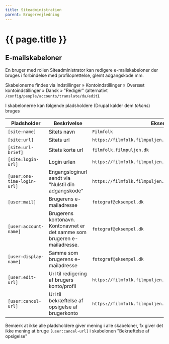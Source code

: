 ```yaml
---
title: Siteadministration
parent: Brugervejledning
---
```


# {{ page.title }}

## E-mailskabeloner

En bruger med rollen Siteadministrator kan redigere e-mailskabeloner der bruges i forbindelse med profiloprettelse,
glemt adgangskode mm.

Skabelonerne findes via Indstillinger » Kontoindstillinger » Oversæt kontoindstillinger » Dansk » "Redigér" (alternativt
`/config/people/accounts/translate/da/edit`).

I skabelonerne kan følgende pladsholdere (Drupal kalder dem *tokens*) bruges

| Pladsholder                 | Beskrivelse                                                               | Eksempel                                                  |
|-----------------------------|---------------------------------------------------------------------------|-----------------------------------------------------------|
| `[site:name]`               | Sitets navn                                                               | `Filmfolk`                                                |
| `[site:url]`                | Sitets url                                                                | `https://filmfolk.filmpuljen.dk/`                         |
| `[site:url-brief]`          | Sitets korte url                                                          | `filmfolk.filmpuljen.dk`                                  |
| `[site:login-url]`          | Login urlen                                                               | `https://filmfolk.filmpuljen.dk/user/`                    |
| `[user:one-time-login-url]` | Engangsloginurl sendt via "Nulstil din adgangskode"                       | `https://filmfolk.filmpuljen.dk/user/reset/87/…`          |
| `[user:mail]`               | Brugerens e-mailadresse                                                   | `fotograf@eksempel.dk`                                    |
| `[user:account-name]`       | Brugerens kontonavn. Kontonavnet er det samme som brugeren e-mailadresse. | `fotograf@eksempel.dk`                                    |
| `[user:display-name]`       | Samme som brugerens e-mailadresse                                         | `fotograf@eksempel.dk`                                    |
| `[user:edit-url]`           | Url til redigering af brugers konto/profil                                | `https://filmfolk.filmpuljen.dk/user/2359/edit`           |
| `[user:cancel-url]`         | Url til bekræftelse af opsigelse af brugerkonto                           | `https://filmfolk.filmpuljen.dk/user/87/cancel/confirm/…` |

Bemærk at ikke alle pladsholdere giver mening i alle skabeloner, fx giver det ikke mening at bruge `[user:cancel-url]` i
skabelonen "Bekræftelse af opsigelse"
